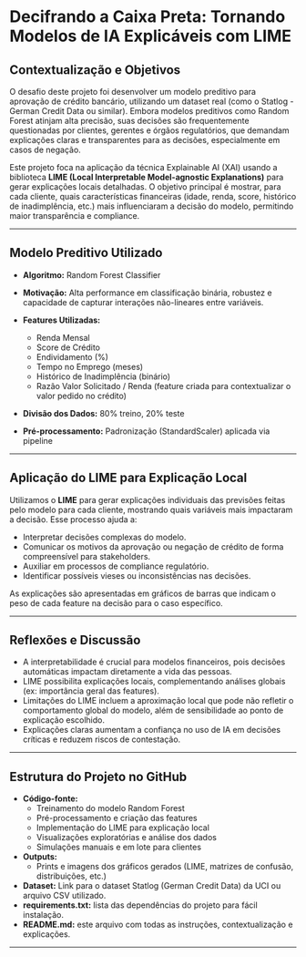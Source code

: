 # Decifrando a Caixa Preta: Tornando Modelos de IA Explicáveis com LIME

## Contextualização e Objetivos

O desafio deste projeto foi desenvolver um modelo preditivo para aprovação de crédito bancário, utilizando um dataset real (como o Statlog - German Credit Data ou similar). Embora modelos preditivos como Random Forest atinjam alta precisão, suas decisões são frequentemente questionadas por clientes, gerentes e órgãos regulatórios, que demandam explicações claras e transparentes para as decisões, especialmente em casos de negação.

Este projeto foca na aplicação da técnica Explainable AI (XAI) usando a biblioteca **LIME (Local Interpretable Model-agnostic Explanations)** para gerar explicações locais detalhadas. O objetivo principal é mostrar, para cada cliente, quais características financeiras (idade, renda, score, histórico de inadimplência, etc.) mais influenciaram a decisão do modelo, permitindo maior transparência e compliance.

---

## Modelo Preditivo Utilizado

- **Algoritmo:** Random Forest Classifier
- **Motivação:** Alta performance em classificação binária, robustez e capacidade de capturar interações não-lineares entre variáveis.
- **Features Utilizadas:**  
  - Renda Mensal  
  - Score de Crédito  
  - Endividamento (%)  
  - Tempo no Emprego (meses)  
  - Histórico de Inadimplência (binário)  
  - Razão Valor Solicitado / Renda (feature criada para contextualizar o valor pedido no crédito)

- **Divisão dos Dados:** 80% treino, 20% teste  
- **Pré-processamento:** Padronização (StandardScaler) aplicada via pipeline

---

## Aplicação do LIME para Explicação Local

Utilizamos o **LIME** para gerar explicações individuais das previsões feitas pelo modelo para cada cliente, mostrando quais variáveis mais impactaram a decisão. Esse processo ajuda a:

- Interpretar decisões complexas do modelo.
- Comunicar os motivos da aprovação ou negação de crédito de forma compreensível para stakeholders.
- Auxiliar em processos de compliance regulatório.
- Identificar possíveis vieses ou inconsistências nas decisões.

As explicações são apresentadas em gráficos de barras que indicam o peso de cada feature na decisão para o caso específico.

---

## Reflexões e Discussão

- A interpretabilidade é crucial para modelos financeiros, pois decisões automáticas impactam diretamente a vida das pessoas.
- LIME possibilita explicações locais, complementando análises globais (ex: importância geral das features).
- Limitações do LIME incluem a aproximação local que pode não refletir o comportamento global do modelo, além de sensibilidade ao ponto de explicação escolhido.
- Explicações claras aumentam a confiança no uso de IA em decisões críticas e reduzem riscos de contestação.

---

## Estrutura do Projeto no GitHub

- **Código-fonte:**  
  - Treinamento do modelo Random Forest  
  - Pré-processamento e criação das features  
  - Implementação do LIME para explicação local  
  - Visualizações exploratórias e análise dos dados  
  - Simulações manuais e em lote para clientes  
- **Outputs:**  
  - Prints e imagens dos gráficos gerados (LIME, matrizes de confusão, distribuições, etc.)  
- **Dataset:** Link para o dataset Statlog (German Credit Data) da UCI ou arquivo CSV utilizado.  
- **requirements.txt:** lista das dependências do projeto para fácil instalação.  
- **README.md:** este arquivo com todas as instruções, contextualização e explicações.

---


